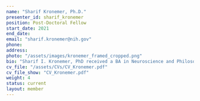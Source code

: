 ```yaml
---
name: "Sharif Kronemer, Ph.D."
presenter_id: sharif_kronemer
position: Post-Doctoral Fellow
start_date: 2021
end_date: 
email: "sharif.kronemer@nih.gov"
phone: 
address: 
photo: "/assets/images/kronemer_framed_cropped.png"
bio: "Sharif I. Kronemer, PhD received a BA in Neuroscience and Philosophy from Ohio Wesleyan University (2012) and then completed a MSc in Cognitive Neuroscience from the University College London (2013). Dr. Kronemer completed his PhD at Yale University supervised by Hal Blumenfeld, MD, PhD (2021). His thesis research utilized innovative multimodal approaches, including fMRI and intracranial EEG to investigate the neural mechanisms of visual consciousness. Dr. Kronemer now serves as a postdoctoral fellow in the Section on Functional Imaging Methods at the National Institute of Mental Health. His current research aims to discriminate between the neural mechanisms for seen versus illusory visual conscious experiences and chart the intrinsic fluctuations in conscious perception with fMRI. Dr. Kronemer is a passionate science educator and outreach advocate. For more information about Dr. Kronemer, please follow this link: [sharifkronemer.com](sharifkronemer.com)."
cv_file: "/assets/CVs/CV_Kronemer.pdf"
cv_file_show: "CV_Kronemer.pdf"
weight: 4
status: current
layout: member
---
```

